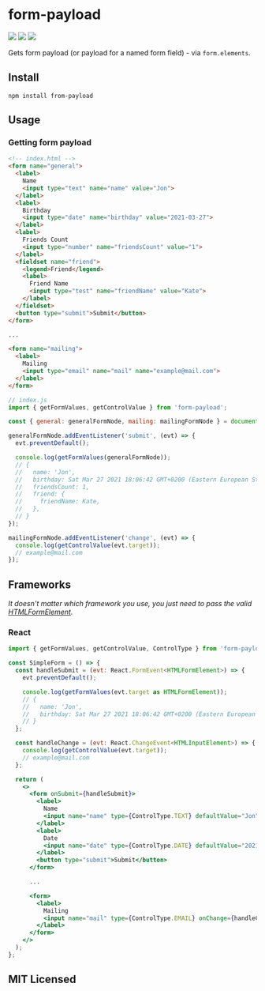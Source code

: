 # form-payload

[![](https://github.com/what1s1ove/form-payload/workflows/Lint/badge.svg)](https://github.com/What1s1ove/form-payload/actions?query=workflow%3ALint)
[![](https://github.com/what1s1ove/form-payload/workflows/Test/badge.svg)](https://github.com/What1s1ove/form-payload/actions?query=workflow%3ATest)
[![](https://github.com/what1s1ove/form-payload/workflows/Publish/badge.svg)](https://github.com/What1s1ove/form-payload/actions?query=workflow%3APublish)

Gets form payload (or payload for a named form field) - via `form.elements`.

## Install

`npm install from-payload`

## Usage

### Getting form payload


```html
<!-- index.html -->
<form name="general">
  <label>
    Name
    <input type="text" name="name" value="Jon">
  </label>
  <label>
    Birthday
    <input type="date" name="birthday" value="2021-03-27">
  </label>
  <label>
    Friends Count
    <input type="number" name="friendsCount" value="1">
  </label>
  <fieldset name="friend">
    <legend>Friend</legend>
    <label>
      Friend Name
      <input type="test" name="friendName" value="Kate">
    </label>
  </fieldset>
  <button type="submit">Submit</button>
</form>

...

<form name="mailing">
  <label>
    Mailing
    <input type="email" name="mail" name="example@mail.com">
  </label>
</form>
```

```js
// index.js
import { getFormValues, getControlValue } from 'form-payload';

const { general: generalFormNode, mailing: mailingFormNode } = document.forms;

generalFormNode.addEventListener('submit', (evt) => {
  evt.preventDefault();

  console.log(getFormValues(generalFormNode));
  // {
  //   name: 'Jon',
  //   birthday: Sat Mar 27 2021 18:06:42 GMT+0200 (Eastern European Standard Time),
  //   friendsCount: 1,
  //   friend: {
  //     friendName: Kate,
  //   },
  // }
});

mailingFormNode.addEventListener('change', (evt) => {
  console.log(getControlValue(evt.target));
  // example@mail.com
});

```

## Frameworks

*It doesn't matter which framework you use, you just need to pass the valid [HTMLFormElement](https://developer.mozilla.org/en-US/docs/Web/API/HTMLFormElement).*

### React

```jsx
import { getFormValues, getControlValue, ControlType } from 'form-payload';

const SimpleForm = () => {
  const handleSubmit = (evt: React.FormEvent<HTMLFormElement>) => {
    evt.preventDefault();

    console.log(getFormValues(evt.target as HTMLFormElement));
    // {
    //   name: 'Jon',
    //   birthday: Sat Mar 27 2021 18:06:42 GMT+0200 (Eastern European Standard Time),
    // }
  };

  const handleChange = (evt: React.ChangeEvent<HTMLInputElement>) => {
    console.log(getControlValue(evt.target));
    // example@mail.com
  };

  return (
    <>
      <form onSubmit={handleSubmit}>
        <label>
          Name
          <input name="name" type={ControlType.TEXT} defaultValue="Jon" />
        </label>
        <label>
          Date
          <input name="date" type={ControlType.DATE} defaultValue="2021-03-27" />
        </label>
        <button type="submit">Submit</button>
      </form>

      ...

      <form>
        <label>
          Mailing
          <input name="mail" type={ControlType.EMAIL} onChange={handleChange} />
        </label>
      </form>
    </>
  );
};
```

## MIT Licensed
